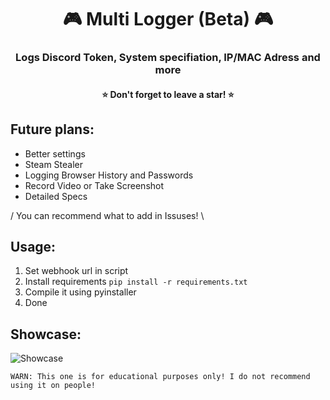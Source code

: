 <h1 align="center">🎮 Multi Logger (Beta) 🎮</h1>
<h3 align="center">Logs Discord Token, System specifiation, IP/MAC Adress and more</h3>
<h4 align="center">⭐ Don't forget to leave a star! ⭐</h4>

## Future plans:
- Better settings
- Steam Stealer
- Logging Browser History and Passwords
- Record Video or Take Screenshot
- Detailed Specs

/ You can recommend what to add in Issuses! \


## Usage:
1. Set webhook url in script
2. Install requirements `pip install -r requirements.txt`
3. Compile it using pyinstaller
4. Done

## Showcase:
![Showcase](https://i.imgur.com/6BAJJ7e.png)

`WARN: This one is for educational purposes only! I do not recommend using it on people!`
